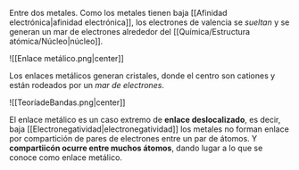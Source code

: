 
Entre dos metales. Como los metales tienen baja [[Afinidad electrónica|afinidad electrónica]], los electrones de valencia se *sueltan* y se generan un mar de electrones alrededor del [[Química/Estructura atómica/Núcleo|núcleo]]. 

![[Enlace metálico.png|center]]



Los enlaces metálicos generan cristales, donde el centro son cationes y están rodeados por un *mar de electrones*. 

![[TeoríadeBandas.png|center]]

El enlace metálico es un caso extremo de **enlace deslocalizado**, es decir, baja [[Electronegatividad|electronegatividad]] los metales no forman enlace por compartición de pares de electrones entre un par de átomos. Y **compartiicón ocurre entre muchos átomos**, dando lugar a lo que se conoce como enlace metálico.  